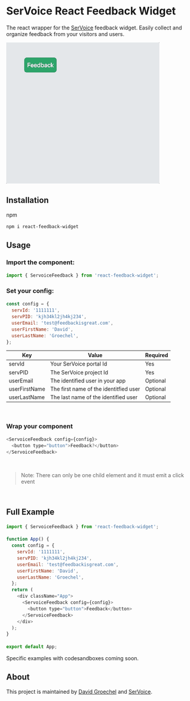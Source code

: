 # SerVoice React Feedback Widget

The react wrapper for the [SerVoice](https://servoice.io) feedback widget. Easily collect and organize feedback from your visitors and users.

![Servoice Feedback Demo](assets/feedback-demo.gif)

## Installation

npm

```bash
npm i react-feedback-widget
```

## Usage

### Import the component:

```js
import { ServoiceFeedback } from 'react-feedback-widget';
```

### Set your config:

```js
const config = {
  servId: '1111111',
  servPID: 'kjh34kl2jh4kj234',
  userEmail: 'test@feedbackisgreat.com',
  userFirstName: 'David',
  userLastName: 'Groechel',
};
```

| Key           | Value                                  | Required |
| ------------- | -------------------------------------- | -------- |
| servId        | Your SerVoice portal Id                | Yes      |
| servPID       | The SerVoice project Id                | Yes      |
| userEmail     | The identified user in your app        | Optional |
| userFirstName | The first name of the identitfied user | Optional |
| userLastName  | The last name of the identified user   | Optional |

&nbsp;

### Wrap your component

```js
<ServoiceFeedback config={config}>
  <button type="button">Feedback?</button>
</ServoiceFeedback>
```

&nbsp;

> Note: There can only be one child element and it must emit a click event

&nbsp;

## Full Example

```js
import { ServoiceFeedback } from 'react-feedback-widget';

function App() {
  const config = {
    servId: '1111111',
    servPID: 'kjh34kl2jh4kj234',
    userEmail: 'test@feedbackisgreat.com',
    userFirstName: 'David',
    userLastName: 'Groechel',
  };
  return (
    <div className="App">
      <ServoiceFeedback config={config}>
        <button type="button">Feedback</button>
      </ServoiceFeedback>
    </div>
  );
}

export default App;
```

Specific examples with codesandboxes coming soon.

## About

This project is maintained by [David Groechel](https://dgroechel.com) and [SerVoice](https://servoice.io).
